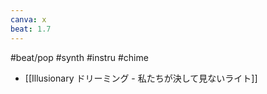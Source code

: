 ```yaml
---
canva: x
beat: 1.7
---
```

#beat/pop #synth #instru #chime 
- [[Illusionary ドリーミング - 私たちが決して見ないライト]]